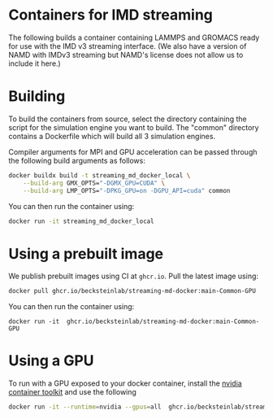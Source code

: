 # Containers for IMD streaming

The following builds a container containing LAMMPS and GROMACS ready for use with the IMD v3 streaming interface.
(We also have a version of NAMD with IMDv3 streaming but NAMD's license does not allow us to include it here.)

# Building

To build the containers from source, select the directory containing
the script for the simulation engine you want to build. The "common"
directory contains a Dockerfile which will build all 3 simulation engines.

Compiler arguments for MPI and GPU acceleration can be passed through
the following build arguments as follows:
```bash
docker buildx build -t streaming_md_docker_local \
    --build-arg GMX_OPTS="-DGMX_GPU=CUDA" \
    --build-arg LMP_OPTS="-DPKG_GPU=on -DGPU_API=cuda" common
```

You can then run the container using:

```bash
docker run -it streaming_md_docker_local

```


# Using a prebuilt image

We publish prebuilt images using CI at `ghcr.io`. Pull the latest image using:

```bash
docker pull ghcr.io/becksteinlab/streaming-md-docker:main-Common-GPU
```

You can then run the container using:
```
docker run -it  ghcr.io/becksteinlab/streaming-md-docker:main-Common-GPU
```

# Using a GPU

To run with a GPU exposed to your docker container, install the [nvidia container toolkit](https://docs.nvidia.com/datacenter/cloud-native/container-toolkit/latest/index.html) and use the following

```bash
docker run -it --runtime=nvidia --gpus=all  ghcr.io/becksteinlab/streaming-md-docker:main-Common-GPU
```
